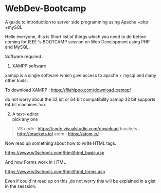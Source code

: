 # WebDev-Bootcamp
A guide to introduction to server side programming using Apache +php +mySQL


Hello everyone, this is Short list of things which you need to do before coming for IEEE 's BOOTCAMP session on Web Development using PHP and MySQL.

Software required :

1. XAMPP software 

 xampp is a single software which give access to apache + mysql and many other tools.
 
 To download XAMPP :   https://filehippo.com/download_xampp/  
 
 do not worry about the 32 bit or 64 bit compatibility xampp 32 bit supports 64 bit machines too.
 
2. A text- editor  
  pick any one 
  > VS code  :        https://code.visualstudio.com/download
  > brackets  :       http://brackets.io/
  > atom       :      https://atom.io/
  

Now read up something about how to write HTML tags.

https://www.w3schools.com/html/html_basic.asp

And how Forms work in HTML 

https://www.w3schools.com/html/html_forms.asp

Even if could'nt read up on this ,do not worry this will be explained in a gist in the sesssion.



